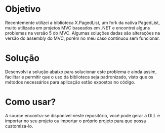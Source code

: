 # Objetivo
Recentemente utilizei a biblioteca X.PagedList, um fork da nativa PagedList, muito utilizada em projetos MVC baseados em .NET e encontrei alguns problemas na versão 5 do MVC. Algumas soluções dadas são alterações na versão do assembly do MVC, porém no meu caso continuou sem funcionar.


# Solução
Desenvolvi a solução abaixo para solucionar este problema e ainda assim, facilitar e permitir que o uso da biblioteca seja padronizado, visto que os métodos necessários para aplicação estão expostos no código.

# Como usar?
A source encontra-se disponível neste repositório, você pode gerar a DLL e importar no seu projeto ou importar o próprio projeto para que possa customiza-lo.
